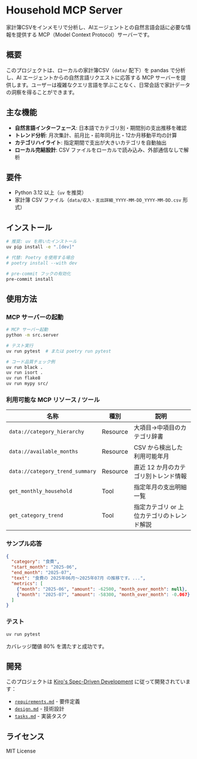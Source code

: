 # Household MCP Server

家計簿CSVをインメモリで分析し、AIエージェントとの自然言語会話に必要な情報を提供する MCP（Model Context Protocol）サーバーです。

## 概要

このプロジェクトは、ローカルの家計簿CSV（`data/` 配下）を pandas で分析し、AI エージェントからの自然言語リクエストに応答する MCP サーバーを提供します。ユーザーは複雑なクエリ言語を学ぶことなく、日常会話で家計データの洞察を得ることができます。

## 主な機能

- **自然言語インターフェース**: 日本語でカテゴリ別・期間別の支出推移を確認
- **トレンド分析**: 月次集計、前月比・前年同月比・12か月移動平均の計算
- **カテゴリハイライト**: 指定期間で支出が大きいカテゴリを自動抽出
- **ローカル完結設計**: CSV ファイルをローカルで読み込み、外部通信なしで解析

## 要件

- Python 3.12 以上（`uv` を推奨）
- 家計簿 CSV ファイル（`data/収入・支出詳細_YYYY-MM-DD_YYYY-MM-DD.csv` 形式）

## インストール

```bash
# 推奨: uv を用いたインストール
uv pip install -e ".[dev]"

# 代替: Poetry を使用する場合
# poetry install --with dev

# pre-commit フックの有効化
pre-commit install
```

## 使用方法

### MCP サーバーの起動

```bash
# MCP サーバー起動
python -m src.server

# テスト実行
uv run pytest  # または poetry run pytest

# コード品質チェック例
uv run black .
uv run isort .
uv run flake8
uv run mypy src/
```

### 利用可能な MCP リソース / ツール

| 名称 | 種別 | 説明 |
| --- | --- | --- |
| `data://category_hierarchy` | Resource | 大項目→中項目のカテゴリ辞書 |
| `data://available_months` | Resource | CSV から検出した利用可能年月 |
| `data://category_trend_summary` | Resource | 直近 12 か月のカテゴリ別トレンド情報 |
| `get_monthly_household` | Tool | 指定年月の支出明細一覧 |
| `get_category_trend` | Tool | 指定カテゴリ or 上位カテゴリのトレンド解説 |

### サンプル応答

```json
{
  "category": "食費",
  "start_month": "2025-06",
  "end_month": "2025-07",
  "text": "食費の 2025年06月〜2025年07月 の推移です。...",
  "metrics": [
    {"month": "2025-06", "amount": -62500, "month_over_month": null},
    {"month": "2025-07", "amount": -58300, "month_over_month": -0.067}
  ]
}
```

### テスト

```bash
uv run pytest
```

カバレッジ閾値 80% を満たすと成功です。

## 開発

このプロジェクトは [Kiro's Spec-Driven Development](https://github.com/kiro-dev) に従って開発されています：

- [`requirements.md`](requirements.md) - 要件定義
- [`design.md`](design.md) - 技術設計
- [`tasks.md`](tasks.md) - 実装タスク

## ライセンス

MIT License
